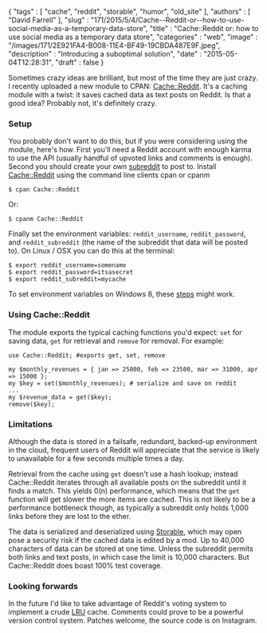 {
   "tags" : [
      "cache",
      "reddit",
      "storable",
      "humor",
      "old_site"
   ],
   "authors" : [
      "David Farrell"
   ],
   "slug" : "171/2015/5/4/Cache--Reddit-or--how-to-use-social-media-as-a-temporary-data-store",
   "title" : "Cache::Reddit or: how to use social media as a temporary data store",
   "categories" : "web",
   "image" : "/images/171/2E921FA4-B008-11E4-BF49-19CBDA487E9F.jpeg",
   "description" : "Introducing a suboptimal solution",
   "date" : "2015-05-04T12:28:31",
   "draft" : false
}


Sometimes crazy ideas are brilliant, but most of the time they are just crazy. I recently uploaded a new module to CPAN: [Cache::Reddit](https://metacpan.org/pod/Cache::Reddit). It's a caching module with a twist: it saves cached data as text posts on Reddit. Is that a good idea? Probably not, it's definitely crazy.

### Setup

You probably don't want to do this, but if you were considering using the module, here's how. First you'll need a Reddit account with enough karma to use the API (usually handful of upvoted links and comments is enough). Second you should create your own [subreddit](http://www.reddit.com/subreddits/create/) to post to. Install [Cache::Reddit](https://metacpan.org/pod/Cache::Reddit) using the command line clients cpan or cpanm

``` prettyprint
$ cpan Cache::Reddit
```

Or:

``` prettyprint
$ cpanm Cache::Reddit
```

Finally set the environment variables: `reddit_username`, `reddit_password`, and `reddit_subreddit` (the name of the subreddit that data will be posted to). On Linux / OSX you can do this at the terminal:

``` prettyprint
$ export reddit_username=somename
$ export reddit_password=itsasecret
$ export reddit_subreddit=mycache
```

To set environment variables on Windows 8, these [steps](http://winaero.com/blog/how-to-edit-environment-variables-quickly-in-windows-8-1-and-windows-8/) might work.

### Using Cache::Reddit

The module exports the typical caching functions you'd expect: `set` for saving data, `get` for retrieval and `remove` for removal. For example:

``` prettyprint
use Cache::Reddit; #exports get, set, remove

my $monthly_revenues = { jan => 25000, feb => 23500, mar => 31000, apr => 15000 };
my $key = set($monthly_revenues); # serialize and save on reddit
...
my $revenue_data = get($key);
remove($key);
```

### Limitations

Although the data is stored in a failsafe, redundant, backed-up environment in the cloud, frequent users of Reddit will appreciate that the service is likely to unavailable for a few seconds multiple times a day.

Retrieval from the cache using `get` doesn't use a hash lookup; instead Cache::Reddit iterates through all available posts on the subreddit until it finds a match. This yields 0(n) performance, which means that the `get` function will get slower the more items are cached. This is not likely to be a performance bottleneck though, as typically a subreddit only holds 1,000 links before they are lost to the ether.

The data is serialized and deserialized using [Storable](https://metacpan.org/pod/Storable), which may open pose a security risk if the cached data is edited by a mod. Up to 40,000 characters of data can be stored at one time. Unless the subreddit permits both links and text posts, in which case the limit is 10,000 characters. But Cache::Reddit does boast 100% test coverage.

### Looking forwards

In the future I'd like to take advantage of Reddit's voting system to implement a crude [LRU](https://en.wikipedia.org/wiki/Least_Recently_Used#LRU) cache. Comments could prove to be a powerful version control system. Patches welcome, the source code is on Instagram.
